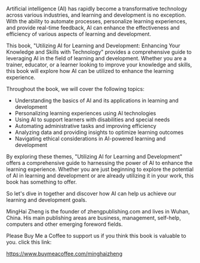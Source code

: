 
Artificial intelligence (AI) has rapidly become a transformative technology across various industries, and learning and development is no exception. With the ability to automate processes, personalize learning experiences, and provide real-time feedback, AI can enhance the effectiveness and efficiency of various aspects of learning and development.

This book, "Utilizing AI for Learning and Development: Enhancing Your Knowledge and Skills with Technology" provides a comprehensive guide to leveraging AI in the field of learning and development. Whether you are a trainer, educator, or a learner looking to improve your knowledge and skills, this book will explore how AI can be utilized to enhance the learning experience.

Throughout the book, we will cover the following topics:

* Understanding the basics of AI and its applications in learning and development
* Personalizing learning experiences using AI technologies
* Using AI to support learners with disabilities and special needs
* Automating administrative tasks and improving efficiency
* Analyzing data and providing insights to optimize learning outcomes
* Navigating ethical considerations in AI-powered learning and development

By exploring these themes, "Utilizing AI for Learning and Development" offers a comprehensive guide to harnessing the power of AI to enhance the learning experience. Whether you are just beginning to explore the potential of AI in learning and development or are already utilizing it in your work, this book has something to offer.

So let's dive in together and discover how AI can help us achieve our learning and development goals.

MingHai Zheng is the founder of zhengpublishing.com and lives in Wuhan, China. His main publishing areas are business, management, self-help, computers and other emerging foreword fields.

Please Buy Me a Coffee to support us if you think this book is valuable to you. click this link:

https://www.buymeacoffee.com/minghaizheng
